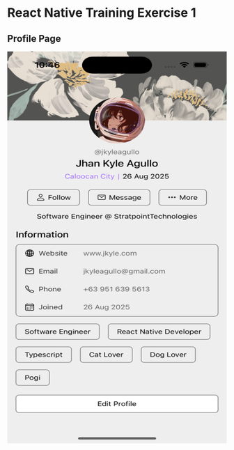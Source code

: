 # React Native Training Exercise 1
## Profile Page
<img src="./assets/profilepage.png" alt="Profile Page" width="600" height="900">
